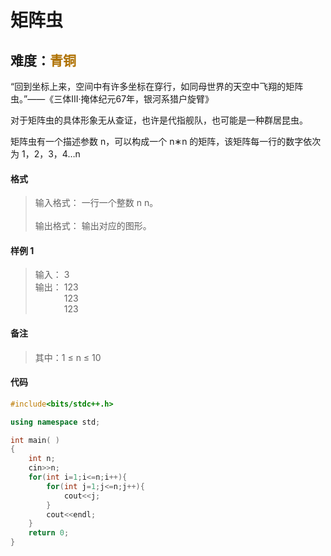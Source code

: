 # <font face ="黑体">矩阵虫</font>
## 难度：<font face ="黑体" font color="#ae7000">青铜</font>

“回到坐标上来，空间中有许多坐标在穿行，如同母世界的天空中飞翔的矩阵虫。”——《三体III·掩体纪元67年，银河系猎户旋臂》

对于矩阵虫的具体形象无从查证，也许是代指舰队，也可能是一种群居昆虫。

矩阵虫有一个描述参数 n，可以构成一个 n∗n 的矩阵，该矩阵每一行的数字依次为 1，2，3，4…n
#### 格式
>输入格式：
一行一个整数
n
n。<br>
<br>输出格式：
输出对应的图形。

#### 样例 1
>输入：
3<br>
输出：
123<br>
&emsp;&emsp;&emsp; 123<br>
&emsp;&emsp;&emsp; 123<br>

#### 备注
>其中：1 ≤ n ≤ 10

#### 代码
```C++
#include<bits/stdc++.h> 

using namespace std;

int main( )
{   
    int n;
    cin>>n;
    for(int i=1;i<=n;i++){
        for(int j=1;j<=n;j++){
            cout<<j;
        }
        cout<<endl;
    }
    return 0;
}
```